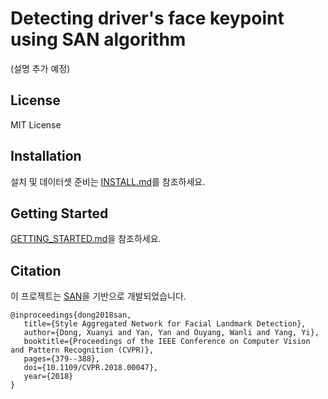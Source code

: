 # Detecting driver's face keypoint using SAN algorithm
(설명 추가 예정)

## License
MIT License

## Installation
설치 및 데이터셋 준비는 [INSTALL.md](./docs/INSTALL.md)를 참조하세요.

## Getting Started
[GETTING_STARTED.md](./docs/GETTING_STARTED.md)을 참조하세요. 

## Citation
이 프로젝트는 [SAN](https://github.com/D-X-Y/landmark-detection/tree/master/SAN)을 기반으로 개발되었습니다.
```
@inproceedings{dong2018san,
   title={Style Aggregated Network for Facial Landmark Detection},
   author={Dong, Xuanyi and Yan, Yan and Ouyang, Wanli and Yang, Yi},
   booktitle={Proceedings of the IEEE Conference on Computer Vision and Pattern Recognition (CVPR)},
   pages={379--388},
   doi={10.1109/CVPR.2018.00047},
   year={2018}
}
```
